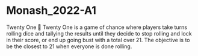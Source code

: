 # Monash_2022-A1
Twenty One 🎲  Twenty One is a game of chance where players take turns rolling dice and tallying the results until they decide to stop rolling and lock in their score, or end up going bust with a total over 21. The objective is to be the closest to 21 when everyone is done rolling.
